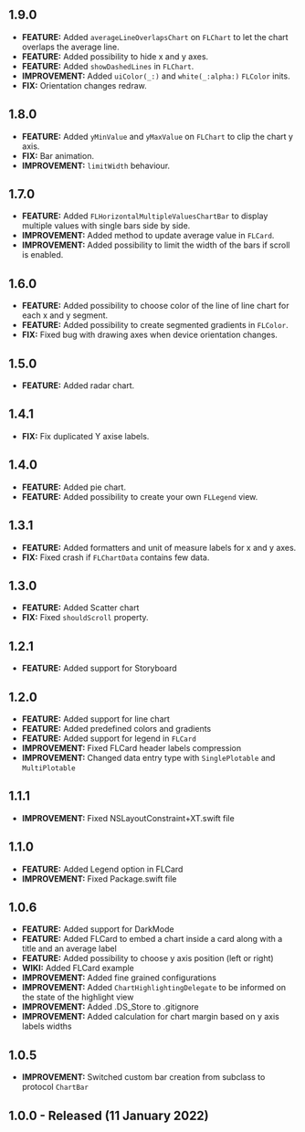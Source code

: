 ## 1.9.0
* **FEATURE:** Added `averageLineOverlapsChart` on `FLChart` to let the chart overlaps the average line.
* **FEATURE:** Added possibility to hide x and y axes.
* **FEATURE:** Added `showDashedLines` in `FLChart`.
* **IMPROVEMENT:** Added `uiColor(_:)` and `white(_:alpha:)` `FLColor` inits.
* **FIX:** Orientation changes redraw.


## 1.8.0
* **FEATURE:** Added `yMinValue` and `yMaxValue` on `FLChart` to clip the chart y axis.
* **FIX:** Bar animation.
* **IMPROVEMENT:** `limitWidth` behaviour.


## 1.7.0
* **FEATURE:** Added `FLHorizontalMultipleValuesChartBar` to display multiple values with single bars side by side.
* **IMPROVEMENT:** Added method to update average value in `FLCard`.
* **IMPROVEMENT:** Added possibility to limit the width of the bars if scroll is enabled.


## 1.6.0
* **FEATURE:** Added possibility to choose color of the line of line chart for each x and y segment.
* **FEATURE:** Added possibility to create segmented gradients in `FLColor`.
* **FIX:** Fixed bug with drawing axes when device orientation changes.


## 1.5.0
* **FEATURE:** Added radar chart.

## 1.4.1
* **FIX:** Fix duplicated Y axise labels.

## 1.4.0
* **FEATURE:** Added pie chart.
* **FEATURE:** Added possibility to create your own `FLLegend` view.

## 1.3.1
* **FEATURE:** Added formatters and unit of measure labels for x and y axes.
* **FIX:** Fixed crash if `FLChartData` contains few data.

## 1.3.0
* **FEATURE:** Added Scatter chart
* **FIX:** Fixed `shouldScroll` property.


## 1.2.1
* **FEATURE:** Added support for Storyboard

## 1.2.0
* **FEATURE:** Added support for line chart
* **FEATURE:** Added predefined colors and gradients
* **FEATURE:** Added support for legend in `FLCard`
* **IMPROVEMENT:** Fixed FLCard header labels compression
* **IMPROVEMENT:** Changed data entry type with `SinglePlotable` and `MultiPlotable`

## 1.1.1
* **IMPROVEMENT:** Fixed NSLayoutConstraint+XT.swift file

## 1.1.0
* **FEATURE:** Added Legend option in FLCard
* **IMPROVEMENT:** Fixed Package.swift file

## 1.0.6
* **FEATURE:** Added support for DarkMode
* **FEATURE:** Added FLCard to embed a chart inside a card along with a title and an average label
* **FEATURE:** Added possibility to choose y axis position (left or right)
* **WIKI:** Added FLCard example
* **IMPROVEMENT:** Added fine grained configurations
* **IMPROVEMENT:** Added `ChartHighlightingDelegate` to be informed on the state of the highlight view
* **IMPROVEMENT:** Added .DS_Store to .gitignore
* **IMPROVEMENT:** Added calculation for chart margin based on y axis labels widths

## 1.0.5
* **IMPROVEMENT:** Switched custom bar creation from subclass to protocol `ChartBar`

## 1.0.0 - Released (11 January 2022)
